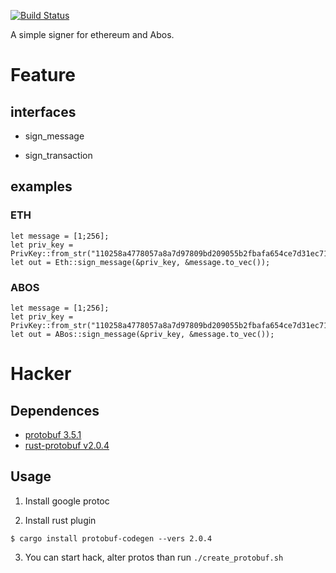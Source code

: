 [![Build Status](https://travis-ci.com/laddernetwork/signer.svg?branch=develop)](https://travis-ci.com/laddernetwork/signer)

A simple signer for ethereum and Abos.

# Feature

## interfaces

- sign_message

- sign_transaction

## examples

### ETH

```
let message = [1;256];
let priv_key = PrivKey::from_str("110258a4778057a8a7d97809bd209055b2fbafa654ce7d31ec7191066b9225e6").unwrap();
let out = Eth::sign_message(&priv_key, &message.to_vec());
```

### ABOS

```
let message = [1;256];
let priv_key = PrivKey::from_str("110258a4778057a8a7d97809bd209055b2fbafa654ce7d31ec7191066b9225e6").unwrap();
let out = ABos::sign_message(&priv_key, &message.to_vec());
```

# Hacker

## Dependences

- [protobuf 3.5.1](https://github.com/google/protobuf/releases)
- [rust-protobuf v2.0.4](https://github.com/stepancheg/rust-protobuf)

## Usage

1. Install google protoc

2. Install rust plugin

```
$ cargo install protobuf-codegen --vers 2.0.4
```

3. You can start hack, alter protos than run `./create_protobuf.sh`
